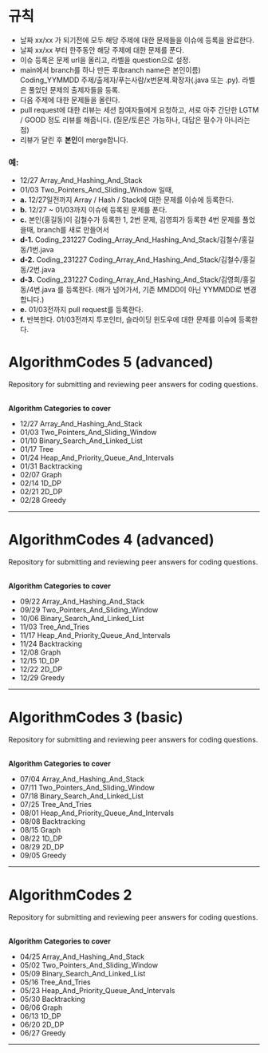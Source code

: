 # 규칙
- 날짜 xx/xx 가 되기전에 모두 해당 주제에 대한 문제들을 이슈에 등록을 완료한다.
- 날짜 xx/xx 부터 한주동안 해당 주제에 대한 문제를 푼다.
- 이슈 등록은 문제 url을 올리고, 라벨을 question으로 설정.
- main에서 branch를 하나 만든 후(branch name은 본인이름) Coding_YYMMDD 주제/출제자/푸는사람/x번문제.확장자(.java 또는 .py). 라벨은 풀었던 문제의 출제자들을 등록.
- 다음 주제에 대한 문제들을 올린다.
- pull request에 대한 리뷰는 세션 참여자들에게 요청하고, 서로 아주 간단한 LGTM / GOOD 정도 리뷰를 해줍니다. (질문/토론은 가능하나, 대답은 필수가 아니라는 점)
- 리뷰가 달린 후 **본인**이 merge합니다.

### 예:
- 12/27 Array_And_Hashing_And_Stack
- 01/03 Two_Pointers_And_Sliding_Window 일때,
- **a.** 12/27일전까지 Array / Hash / Stack에 대한 문제를 이슈에 등록한다.
- **b.** 12/27 ~ 01/03까지 이슈에 등록된 문제를 푼다. 
- **c.** 본인(홍길동)이 김철수가 등록한 1, 2번 문제, 김영희가 등록한 4번 문제를 풀었을때, branch를 새로 만들어서
- **d-1.** Coding_231227 Coding_Array_And_Hashing_And_Stack/김철수/홍길동/1번.java
- **d-2.** Coding_231227 Coding_Array_And_Hashing_And_Stack/김철수/홍길동/2번.java
- **d-3.** Coding_231227 Coding_Array_And_Hashing_And_Stack/김영희/홍길동/4번.java 를 등록한다. (해가 넘어가서, 기존 MMDD이 아닌 YYMMDD로 변경합니다.)
- **e.** 01/03전까지 pull request를 등록한다.
- **f.** 반복한다. 01/03전까지 투포인터, 슬라이딩 윈도우에 대한 문제를 이슈에 등록한다.

# AlgorithmCodes 5 (advanced)
Repository for submitting and reviewing peer answers for coding questions.

<br>
<b> Algorithm Categories to cover </b>

- 12/27 Array_And_Hashing_And_Stack
- 01/03 Two_Pointers_And_Sliding_Window
- 01/10 Binary_Search_And_Linked_List
- 01/17 Tree
- 01/24 Heap_And_Priority_Queue_And_Intervals
- 01/31 Backtracking
- 02/07 Graph
- 02/14 1D_DP
- 02/21 2D_DP
- 02/28 Greedy
--------

# AlgorithmCodes 4 (advanced)
Repository for submitting and reviewing peer answers for coding questions.

<br>
<b> Algorithm Categories to cover </b>

- 09/22 Array_And_Hashing_And_Stack
- 09/29 Two_Pointers_And_Sliding_Window
- 10/06 Binary_Search_And_Linked_List
- 11/03 Tree_And_Tries
- 11/17 Heap_And_Priority_Queue_And_Intervals
- 11/24 Backtracking
- 12/08 Graph
- 12/15 1D_DP
- 12/22 2D_DP
- 12/29 Greedy
--------

# AlgorithmCodes 3 (basic)
Repository for submitting and reviewing peer answers for coding questions.

<br>
<b> Algorithm Categories to cover </b>

- 07/04 Array_And_Hashing_And_Stack
- 07/11 Two_Pointers_And_Sliding_Window
- 07/18 Binary_Search_And_Linked_List
- 07/25 Tree_And_Tries
- 08/01 Heap_And_Priority_Queue_And_Intervals
- 08/08 Backtracking
- 08/15 Graph
- 08/22 1D_DP
- 08/29 2D_DP
- 09/05 Greedy
--------

# AlgorithmCodes 2 
Repository for submitting and reviewing peer answers for coding questions.

<br>
<b> Algorithm Categories to cover </b>

- 04/25 Array_And_Hashing_And_Stack
- 05/02 Two_Pointers_And_Sliding_Window
- 05/09 Binary_Search_And_Linked_List
- 05/16 Tree_And_Tries
- 05/23 Heap_And_Priority_Queue_And_Intervals
- 05/30 Backtracking
- 06/06 Graph
- 06/13 1D_DP
- 06/20 2D_DP
- 06/27 Greedy
--------
